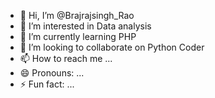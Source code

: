 - 👋 Hi, I’m @Brajrajsingh_Rao
- 👀 I’m interested in Data analysis
- 🌱 I’m currently learning PHP
- 💞️ I’m looking to collaborate on Python Coder
- 📫 How to reach me ...
- 😄 Pronouns: ...
- ⚡ Fun fact: ...

<!---
Brajrajsingh Rao/Brajrajsingh Rao is a ✨ special ✨ repository because its `README.md` (this file) appears on your GitHub profile.
You can click the Preview link to take a look at your changes.
--->
